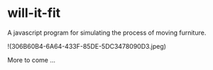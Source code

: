# will-it-fit
A javascript program for simulating the process of moving furniture.

!(306B60B4-6A64-433F-85DE-5DC3478090D3.jpeg)

More to come ...
